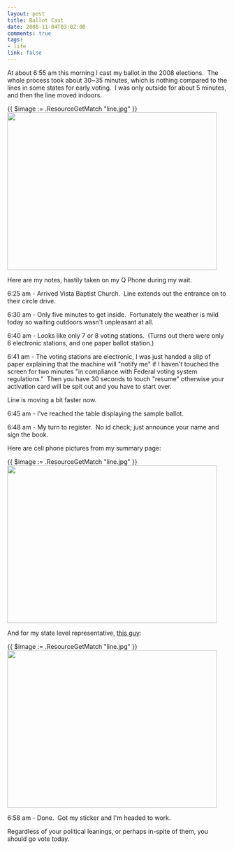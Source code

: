 ```yaml
--- 
layout: post
title: Ballot Cast
date: 2008-11-04T03:02:00
comments: true
tags:
- life
link: false
---
```

At about 6:55 am this morning I cast my ballot in the 2008 elections.  The whole process took about 30~35 minutes, which is nothing compared to the lines in some states for early voting.  I was only outside for about 5 minutes, and then the line moved indoors.

{{ $image := .ResourceGetMatch "line.jpg" }}
<img src="{{ $image.RelPermalink }}" class="aligncenter" title="Line at polling location" alt="" width="480" height="360" >

Here are my notes, hastily taken on my Q Phone during my wait.

6:25 am - Arrived Vista Baptist Church.  Line extends out the entrance on to their circle drive.

6:30 am - Only five minutes to get inside.  Fortunately the weather is mild today so waiting outdoors wasn't unpleasant at all.

6:40 am - Looks like only 7 or 8 voting stations.  (Turns out there were only 6 electronic stations, and one paper ballot station.)

6:41 am - The voting stations are electronic, I was just handed a slip of paper explaining that the machine will "notify me" if I haven't touched the screen for two minutes "in compliance with Federal voting system regulations."  Then you have 30 seconds to touch "resume" otherwise your activation card will be spit out and you have to start over.

Line is moving a bit faster now.

6:45 am - I've reached the table displaying the sample ballot.  

6:48 am - My turn to register.  No id check; just announce your name and sign the book.

Here are cell phone pictures from my summary page:

{{ $image := .ResourceGetMatch "line.jpg" }}
<img src="{{ $image.RelPermalink }}" class="aligncenter" title="Line at polling location" alt="" width="480" height="360" >

And for my state level representative, <a title="Sean Tevis" href="http://seantevis.com/kansas/3000/running-for-office-xkcd-style/">this guy</a>:

{{ $image := .ResourceGetMatch "line.jpg" }}
<img src="{{ $image.RelPermalink }}" class="aligncenter" title="Line at polling location" alt="" width="480" height="360" >

6:58 am - Done.  Got my sticker and I'm headed to work.

Regardless of your political leanings, or perhaps in-spite of them, you should go vote today.
